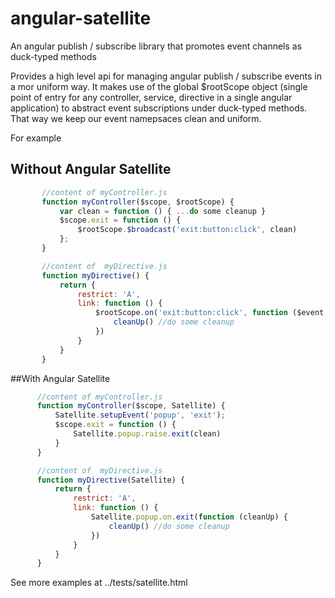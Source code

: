 # angular-satellite
An angular publish / subscribe library that promotes event channels as duck-typed methods


  Provides a high level api for managing angular publish / subscribe events in a mor uniform way. It makes use of the global
  $rootScope object (single point of entry for any controller, service, directive in a single angular application) to abstract event
  subscriptions under duck-typed methods. That way we keep our event namepsaces clean and uniform.

 For example

 
 ## Without Angular Satellite
```javascript
       //content of myController.js
       function myController($scope, $rootScope) {
           var clean = function () { ...do some cleanup }
           $scope.exit = function () {
               $rootScope.$broadcast('exit:button:click', clean)
           };
       }

       //content of  myDirective.js
       function myDirective() {
           return {
               restrict: 'A',
               link: function () {
                   $rootScope.on('exit:button:click', function ($event, cleanUp) {
                       cleanUp() //do some cleanup
                   })
               }
           }
       }
```

 
 ##With Angular Satellite
 ```javascript
       //content of myController.js
       function myController($scope, Satellite) {
           Satellite.setupEvent('popup', 'exit');
           $scope.exit = function () {
               Satellite.popup.raise.exit(clean)
           }
       }

       //content of  myDirective.js
       function myDirective(Satellite) {
           return {
               restrict: 'A',
               link: function () {
                   Satellite.popup.on.exit(function (cleanUp) {
                       cleanUp() //do some cleanup
                   })
               }
           }
       }
```

  See more examples at ../tests/satellite.html
  
